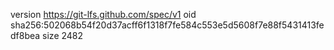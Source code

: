 version https://git-lfs.github.com/spec/v1
oid sha256:502068b54f20d37acff6f1318f7fe584c553e5d5608f7e88f5431413fedf8bea
size 2482
